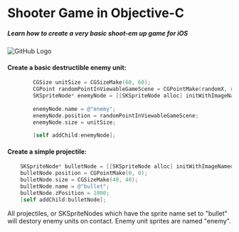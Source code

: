 # Shooter Game in Objective-C

##### Learn how to create a very basic shoot-em up game for iOS


![GitHub Logo](/images/https://github.com/MattAndrzejczuk/Shooter-Game-ObjC/blob/master/demo.gif?raw=true)


#### Create a basic destructible enemy unit:

```objective-c
        CGSize unitSize = CGSizeMake(60, 60);
        CGPoint randomPointInViewableGameScene = CGPointMake(randomX, randomY);
        SKSpriteNode* enemyNode = [[SKSpriteNode alloc] initWithImageNamed:@"enemy"];
        
        enemyNode.name = @"enemy";
        enemyNode.position = randomPointInViewableGameScene;
        enemyNode.size = unitSize;
        
        [self addChild:enemyNode];
```



#### Create a simple projectile:
```objective-c
    SKSpriteNode* bulletNode = [[SKSpriteNode alloc] initWithImageNamed:@"bullet"];
    bulletNode.position = CGPointMake(0, 0);
    bulletNode.size = CGSizeMake(40, 40);
    bulletNode.name = @"bullet";
    bulletNode.zPosition = 1000;
    [self addChild:bulletNode];
```


All projectiles, or SKSpriteNodes which have the sprite name set to "bullet" will destory enemy units on contact. Enemy unit sprites are named "enemy".

